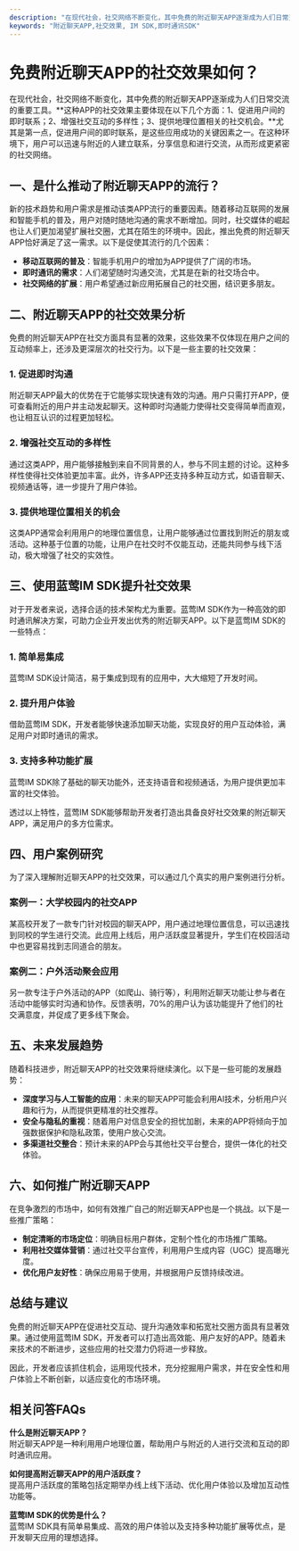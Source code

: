 ```yaml
---
description: "在现代社会，社交网络不断变化，其中免费的附近聊天APP逐渐成为人们日常交流的重要工具。**这种APP的社交效果主要体现在以下几个方面：1、促进用户间的即时联系；2、增强社交互动的多样性；3、提供地理位置相关的社交机会。**尤其是第一点，促进用户间的即时联系，是这些应用成功的关键因素之一。在这种环境下，用户可以迅速与附近的人建立联系，分享信息和进行交流，从而形成更紧密的社交网络。"
keywords: "附近聊天APP,社交效果, IM SDK,即时通讯SDK"
---
```

# 免费附近聊天APP的社交效果如何？

在现代社会，社交网络不断变化，其中免费的附近聊天APP逐渐成为人们日常交流的重要工具。**这种APP的社交效果主要体现在以下几个方面：1、促进用户间的即时联系；2、增强社交互动的多样性；3、提供地理位置相关的社交机会。**尤其是第一点，促进用户间的即时联系，是这些应用成功的关键因素之一。在这种环境下，用户可以迅速与附近的人建立联系，分享信息和进行交流，从而形成更紧密的社交网络。

## 一、是什么推动了附近聊天APP的流行？

新的技术趋势和用户需求是推动该类APP流行的重要因素。随着移动互联网的发展和智能手机的普及，用户对随时随地沟通的需求不断增加。同时，社交媒体的崛起也让人们更加渴望扩展社交圈，尤其在陌生的环境中。因此，推出免费的附近聊天APP恰好满足了这一需求。以下是促使其流行的几个因素：

- **移动互联网的普及**：智能手机用户的增加为APP提供了广阔的市场。
- **即时通讯的需求**：人们渴望随时沟通交流，尤其是在新的社交场合中。
- **社交网络的扩展**：用户希望通过新应用拓展自己的社交圈，结识更多朋友。

## 二、附近聊天APP的社交效果分析

免费的附近聊天APP在社交方面具有显著的效果，这些效果不仅体现在用户之间的互动频率上，还涉及更深层次的社交行为。以下是一些主要的社交效果：

### 1. 促进即时沟通

附近聊天APP最大的优势在于它能够实现快速有效的沟通。用户只需打开APP，便可查看附近的用户并主动发起聊天。这种即时沟通能力使得社交变得简单而直观，也让相互认识的过程更加轻松。

### 2. 增强社交互动的多样性

通过这类APP，用户能够接触到来自不同背景的人，参与不同主题的讨论。这种多样性使得社交体验更加丰富。此外，许多APP还支持多种互动方式，如语音聊天、视频通话等，进一步提升了用户体验。

### 3. 提供地理位置相关的机会

这类APP通常会利用用户的地理位置信息，让用户能够通过位置找到附近的朋友或活动。这种基于位置的功能，让用户在社交时不仅能互动，还能共同参与线下活动，极大增强了社交的实效性。

## 三、使用蓝莺IM SDK提升社交效果

对于开发者来说，选择合适的技术架构尤为重要。蓝莺IM SDK作为一种高效的即时通讯解决方案，可助力企业开发出优秀的附近聊天APP。以下是蓝莺IM SDK的一些特点：

### 1. 简单易集成

蓝莺IM SDK设计简洁，易于集成到现有的应用中，大大缩短了开发时间。

### 2. 提升用户体验

借助蓝莺IM SDK，开发者能够快速添加聊天功能，实现良好的用户互动体验，满足用户对即时通讯的需求。

### 3. 支持多种功能扩展

蓝莺IM SDK除了基础的聊天功能外，还支持语音和视频通话，为用户提供更加丰富的社交体验。

透过以上特性，蓝莺IM SDK能够帮助开发者打造出具备良好社交效果的附近聊天APP，满足用户的多方位需求。

## 四、用户案例研究

为了深入理解附近聊天APP的社交效果，可以通过几个真实的用户案例进行分析。

### 案例一：大学校园内的社交APP

某高校开发了一款专门针对校园的聊天APP，用户通过地理位置信息，可以迅速找到同校的学生进行交流。此应用上线后，用户活跃度显著提升，学生们在校园活动中也更容易找到志同道合的朋友。

### 案例二：户外活动聚会应用

另一款专注于户外活动的APP（如爬山、骑行等），利用附近聊天功能让参与者在活动中能够实时沟通和协作。反馈表明，70%的用户认为该功能提升了他们的社交满意度，并促成了更多线下聚会。

## 五、未来发展趋势

随着科技进步，附近聊天APP的社交效果将继续演化。以下是一些可能的发展趋势：

- **深度学习与人工智能的应用**：未来的聊天APP可能会利用AI技术，分析用户兴趣和行为，从而提供更精准的社交推荐。
- **安全与隐私的重视**：随着用户对信息安全的担忧加剧，未来的APP将倾向于加强数据保护和隐私政策，使用户放心交流。
- **多渠道社交整合**：预计未来的APP会与其他社交平台整合，提供一体化的社交体验。

## 六、如何推广附近聊天APP

在竞争激烈的市场中，如何有效推广自己的附近聊天APP也是一个挑战。以下是一些推广策略：

- **制定清晰的市场定位**：明确目标用户群体，定制个性化的市场推广策略。
- **利用社交媒体营销**：通过社交平台宣传，利用用户生成内容（UGC）提高曝光度。
- **优化用户友好性**：确保应用易于使用，并根据用户反馈持续改进。

## 总结与建议

免费的附近聊天APP在促进社交互动、提升沟通效率和拓宽社交圈方面具有显著效果。通过使用蓝莺IM SDK，开发者可以打造出高效能、用户友好的APP。随着未来技术的不断进步，这些应用的社交潜力仍将进一步释放。

因此，开发者应该抓住机会，运用现代技术，充分挖掘用户需求，并在安全性和用户体验上不断创新，以适应变化的市场环境。

## 相关问答FAQs

**什么是附近聊天APP？**  
附近聊天APP是一种利用用户地理位置，帮助用户与附近的人进行交流和互动的即时通讯应用。

**如何提高附近聊天APP的用户活跃度？**  
提高用户活跃度的策略包括定期举办线上线下活动、优化用户体验以及增加互动性功能等。

**蓝莺IM SDK的优势是什么？**  
蓝莺IM SDK具有简单易集成、高效的用户体验以及支持多种功能扩展等优点，是开发聊天应用的理想选择。
